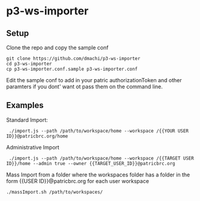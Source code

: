 # p3-ws-importer

## Setup

Clone the repo and copy the sample conf

    git clone https://github.com/dmachi/p3-ws-importer
    cd p3-ws-importer
    cp p3-ws-importer.conf.sample p3-ws-importer.conf

Edit the sample conf to add in your patric authorizationToken and other paramters if you dont' want ot pass them on the command line.    

## Examples

Standard Import:

     ./import.js --path /path/to/workspace/home --workspace /{{YOUR USER ID}}@patricbrc.org/home 

Administrative Import

     ./import.js --path /path/to/workspace/home --workspace /{{TARGET USER ID}}/home --admin true --owner {{TARGET_USER_ID}}@patricbrc.org

Mass Import from a folder where the workspaces folder has a folder in the form {{USER ID}}@patricbrc.org for each user workspace

    ./massImport.sh /path/to/workspaces/
    
  
    
    
